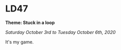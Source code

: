 # LD47

 **Theme: Stuck in a loop**
 
 *Saturday October 3rd to Tuesday October 6th, 2020*
 
 
 It's my game.
